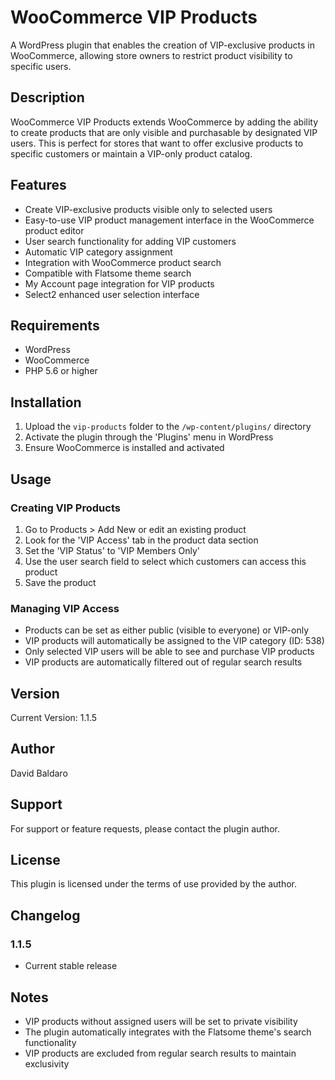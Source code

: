 # WooCommerce VIP Products

A WordPress plugin that enables the creation of VIP-exclusive products in WooCommerce, allowing store owners to restrict product visibility to specific users.

## Description

WooCommerce VIP Products extends WooCommerce by adding the ability to create products that are only visible and purchasable by designated VIP users. This is perfect for stores that want to offer exclusive products to specific customers or maintain a VIP-only product catalog.

## Features

- Create VIP-exclusive products visible only to selected users
- Easy-to-use VIP product management interface in the WooCommerce product editor
- User search functionality for adding VIP customers
- Automatic VIP category assignment
- Integration with WooCommerce product search
- Compatible with Flatsome theme search
- My Account page integration for VIP products
- Select2 enhanced user selection interface

## Requirements

- WordPress
- WooCommerce
- PHP 5.6 or higher

## Installation

1. Upload the `vip-products` folder to the `/wp-content/plugins/` directory
2. Activate the plugin through the 'Plugins' menu in WordPress
3. Ensure WooCommerce is installed and activated

## Usage

### Creating VIP Products

1. Go to Products > Add New or edit an existing product
2. Look for the 'VIP Access' tab in the product data section
3. Set the 'VIP Status' to 'VIP Members Only'
4. Use the user search field to select which customers can access this product
5. Save the product

### Managing VIP Access

- Products can be set as either public (visible to everyone) or VIP-only
- VIP products will automatically be assigned to the VIP category (ID: 538)
- Only selected VIP users will be able to see and purchase VIP products
- VIP products are automatically filtered out of regular search results

## Version

Current Version: 1.1.5

## Author

David Baldaro

## Support

For support or feature requests, please contact the plugin author.

## License

This plugin is licensed under the terms of use provided by the author.

## Changelog

### 1.1.5
- Current stable release

## Notes

- VIP products without assigned users will be set to private visibility
- The plugin automatically integrates with the Flatsome theme's search functionality
- VIP products are excluded from regular search results to maintain exclusivity
